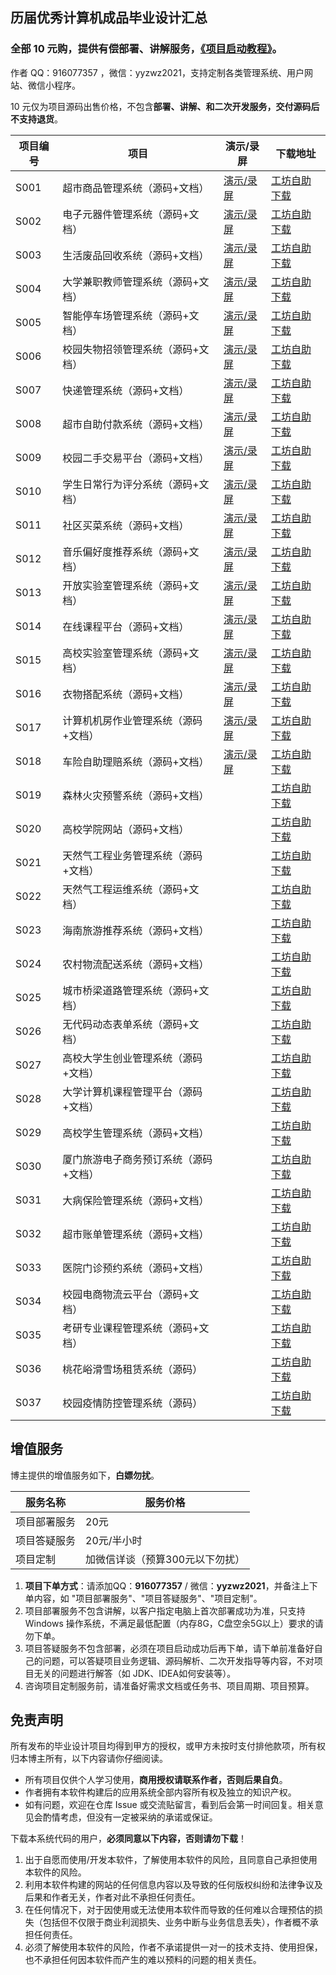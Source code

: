 ## 历届优秀计算机成品毕业设计汇总

### 全部 10 元购，提供有偿部署、讲解服务，[《项目启动教程》](https://www.bilibili.com/video/BV1Vh4y1w7zw)。

作者 QQ：916077357 ，微信：yyzwz2021，支持定制各类管理系统、用户网站、微信小程序。

10 元仅为项目源码出售价格，不包含**部署、讲解、和二次开发服务，交付源码后不支持退货**。

| 项目编号 | 项目                                  | 演示/录屏                                                    | 下载地址                                                     |
| -------- | ------------------------------------- | ------------------------------------------------------------ | ------------------------------------------------------------ |
| S001     | 超市商品管理系统（源码+文档）         | [演示/录屏](https://zwz99.blog.csdn.net/article/details/131045244) | [工坊自助下载](https://gf.bilibili.com/item/detail/1103612029) |
| S002     | 电子元器件管理系统（源码+文档）       | [演示/录屏](https://zwz99.blog.csdn.net/article/details/131101089) | [工坊自助下载](https://gf.bilibili.com/item/detail/1103614029) |
| S003     | 生活废品回收系统（源码+文档）         | [演示/录屏](https://zwz99.blog.csdn.net/article/details/131124021) | [工坊自助下载](https://gf.bilibili.com/item/detail/1103622029) |
| S004     | 大学兼职教师管理系统（源码+文档）     | [演示/录屏](https://zwz99.blog.csdn.net/article/details/131144395) | [工坊自助下载](https://gf.bilibili.com/item/detail/1103623029) |
| S005     | 智能停车场管理系统（源码+文档）       | [演示/录屏](https://zwz99.blog.csdn.net/article/details/131181447) | [工坊自助下载](https://gf.bilibili.com/item/detail/1103632029) |
| S006     | 校园失物招领管理系统（源码+文档）     | [演示/录屏](https://zwz99.blog.csdn.net/article/details/131305116) | [工坊自助下载](https://gf.bilibili.com/item/detail/1103633029) |
| S007     | 快递管理系统（源码+文档）             | [演示/录屏](https://zwz99.blog.csdn.net/article/details/131361907) | [工坊自助下载](https://gf.bilibili.com/item/detail/1103976029) |
| S008     | 超市自助付款系统（源码+文档）         | [演示/录屏](https://zwz99.blog.csdn.net/article/details/132595174) | [工坊自助下载](https://gf.bilibili.com/item/detail/1103977029) |
| S009     | 校园二手交易平台（源码+文档）         | [演示/录屏](https://zwz99.blog.csdn.net/article/details/132647673) | [工坊自助下载](https://gf.bilibili.com/item/detail/1103978029) |
| S010     | 学生日常行为评分系统（源码+文档）     | [演示/录屏](https://zwz99.blog.csdn.net/article/details/132661257) | [工坊自助下载](https://gf.bilibili.com/item/detail/1103980029) |
| S011     | 社区买菜系统（源码+文档）             | [演示/录屏](https://zwz99.blog.csdn.net/article/details/132683917) | [工坊自助下载](https://gf.bilibili.com/item/detail/1103986029) |
| S012     | 音乐偏好度推荐系统（源码+文档）       | [演示/录屏](https://zwz99.blog.csdn.net/article/details/132905347) | [工坊自助下载](https://gf.bilibili.com/item/detail/1103987029) |
| S013     | 开放实验室管理系统（源码+文档）       | [演示/录屏](https://zwz99.blog.csdn.net/article/details/132914499) | [工坊自助下载](https://gf.bilibili.com/item/detail/1103988029) |
| S014     | 在线课程平台（源码+文档）             | [演示/录屏](https://zwz99.blog.csdn.net/article/details/132943023) | [工坊自助下载](https://gf.bilibili.com/item/detail/1103989029) |
| S015     | 高校实验室管理系统（源码+文档）       | [演示/录屏](https://zwz99.blog.csdn.net/article/details/132962893) | [工坊自助下载](https://gf.bilibili.com/item/detail/1103990029) |
| S016     | 衣物搭配系统（源码+文档）             | [演示/录屏](https://zwz99.blog.csdn.net/article/details/133063978) | [工坊自助下载](https://gf.bilibili.com/item/detail/1104002029) |
| S017     | 计算机机房作业管理系统（源码+文档）   | [演示/录屏](https://zwz99.blog.csdn.net/article/details/133210948) | [工坊自助下载](https://gf.bilibili.com/item/detail/1104011029) |
| S018     | 车险自助理赔系统（源码+文档）         | [演示/录屏](https://zwz99.blog.csdn.net/article/details/133230287) | [工坊自助下载](https://gf.bilibili.com/item/detail/1104012029) |
| S019     | 森林火灾预警系统（源码+文档）         |                                                              | [工坊自助下载](https://gf.bilibili.com/item/detail/1104013029) |
| S020     | 高校学院网站（源码+文档）             |                                                              | [工坊自助下载](https://gf.bilibili.com/item/detail/1104015029) |
| S021     | 天然气工程业务管理系统（源码+文档）   |                                                              | [工坊自助下载](https://gf.bilibili.com/item/detail/1104016029) |
| S022     | 天然气工程运维系统（源码+文档）       |                                                              | [工坊自助下载](https://gf.bilibili.com/item/detail/1104017029) |
| S023     | 海南旅游推荐系统（源码+文档）         |                                                              | [工坊自助下载](https://gf.bilibili.com/item/detail/1104039029) |
| S024     | 农村物流配送系统（源码+文档）         |                                                              | [工坊自助下载](https://gf.bilibili.com/item/detail/1104040029) |
| S025     | 城市桥梁道路管理系统（源码+文档）     |                                                              | [工坊自助下载](https://gf.bilibili.com/item/detail/1104041029) |
| S026     | 无代码动态表单系统（源码+文档）       |                                                              | [工坊自助下载](https://gf.bilibili.com/item/detail/1104045029) |
| S027     | 高校大学生创业管理系统（源码+文档）   |                                                              | [工坊自助下载](https://gf.bilibili.com/item/detail/1104046029) |
| S028     | 大学计算机课程管理平台（源码+文档）   |                                                              | [工坊自助下载](https://gf.bilibili.com/item/detail/1104047029) |
| S029     | 高校学生管理系统（源码+文档）         |                                                              | [工坊自助下载](https://gf.bilibili.com/item/detail/1104089029) |
| S030     | 厦门旅游电子商务预订系统（源码+文档） |                                                              | [工坊自助下载](https://gf.bilibili.com/item/detail/1104090029) |
| S031     | 大病保险管理系统（源码+文档）         |                                                              | [工坊自助下载](https://gf.bilibili.com/item/detail/1104177029) |
| S032     | 超市账单管理系统（源码+文档）         |                                                              | [工坊自助下载](https://gf.bilibili.com/item/detail/1104191029) |
| S033     | 医院门诊预约系统（源码+文档）         |                                                              | [工坊自助下载](https://gf.bilibili.com/item/detail/1104216029) |
| S034     | 校园电商物流云平台（源码+文档）       |                                                              | [工坊自助下载](https://gf.bilibili.com/item/detail/1104217029) |
| S035     | 考研专业课程管理系统（源码+文档）     |                                                              | [工坊自助下载](https://gf.bilibili.com/item/detail/1104218029) |
| S036     | 桃花峪滑雪场租赁系统（源码）          |                                                              | [工坊自助下载](https://gf.bilibili.com/item/detail/1104249029) |
| S037     | 校园疫情防控管理系统（源码）          |                                                              | [工坊自助下载](https://gf.bilibili.com/item/detail/1104257029) |

## 增值服务

博主提供的增值服务如下，**白嫖勿扰**。

| 服务名称     | 服务价格                        |
| ------------ | ------------------------------- |
| 项目部署服务 | 20元                            |
| 项目答疑服务 | 20元/半小时                     |
| 项目定制     | 加微信详谈（预算300元以下勿扰） |

1. **项目下单方式**：请添加QQ：**916077357** / 微信：**yyzwz2021**，并备注上下单内容，如 "项目部署服务"、"项目答疑服务"、"项目定制"。
2. 项目部署服务不包含讲解，以客户指定电脑上首次部署成功为准，只支持 Windows 操作系统，不满足最低配置（内存8G，C盘空余5G以上）要求的请勿下单。
3. 项目答疑服务不包含部署，必须在项目启动成功后再下单，请下单前准备好自己的问题，可以答疑项目业务逻辑、源码解析、二次开发指导等内容，不对项目无关的问题进行解答（如 JDK、IDEA如何安装等）。
4. 咨询项目定制服务前，请准备好需求文档或任务书、项目周期、项目预算。

## 免责声明

所有发布的毕业设计项目均得到甲方的授权，或甲方未按时支付排他款项，所有权归本博主所有，以下内容请你仔细阅读。

- 所有项目仅供个人学习使用，**商用授权请联系作者，否则后果自负**。
- 作者拥有本软件构建后的应用系统全部内容所有权及独立的知识产权。
- 如有问题，欢迎在仓库 Issue 或交流贴留言，看到后会第一时间回复。相关意见会酌情考虑，但没有一定被采纳的承诺或保证。

下载本系统代码的用户，**必须同意以下内容，否则请勿下载**！

1. 出于自愿而使用/开发本软件，了解使用本软件的风险，且同意自己承担使用本软件的风险。
2. 利用本软件构建的网站的任何信息内容以及导致的任何版权纠纷和法律争议及后果和作者无关，作者对此不承担任何责任。
3. 在任何情况下，对于因使用或无法使用本软件而导致的任何难以合理预估的损失（包括但不仅限于商业利润损失、业务中断与业务信息丢失），作者概不承担任何责任。
4. 必须了解使用本软件的风险，作者不承诺提供一对一的技术支持、使用担保，也不承担任何因本软件而产生的难以预料的问题的相关责任。
